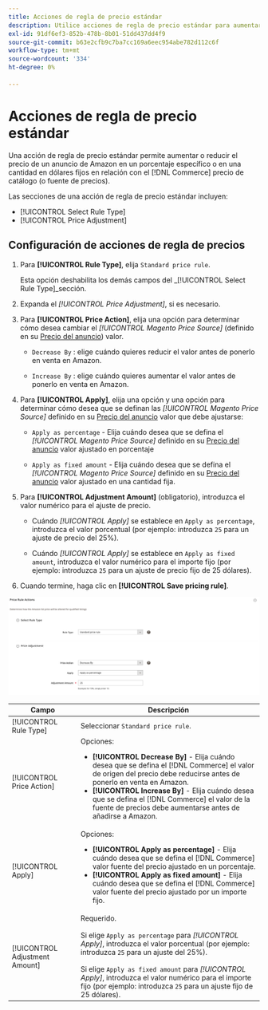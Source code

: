 ```yaml
---
title: Acciones de regla de precio estándar
description: Utilice acciones de regla de precio estándar para aumentar o reducir un precio de listado de Amazon en relación con el precio del catálogo de Commerce (o la fuente de precios).
exl-id: 91df6ef3-852b-478b-8b01-51dd437dd4f9
source-git-commit: b63e2cfb9c7ba7cc169a6eec954abe782d112c6f
workflow-type: tm+mt
source-wordcount: '334'
ht-degree: 0%

---
```


# Acciones de regla de precio estándar

Una acción de regla de precio estándar permite aumentar o reducir el precio de un anuncio de Amazon en un porcentaje específico o en una cantidad en dólares fijos en relación con el [!DNL Commerce] precio de catálogo (o fuente de precios).

Las secciones de una acción de regla de precio estándar incluyen:

- [!UICONTROL Select Rule Type]
- [!UICONTROL Price Adjustment]

## Configuración de acciones de regla de precios

1. Para **[!UICONTROL Rule Type]**, elija `Standard price rule`.

   Esta opción deshabilita los demás campos del _[!UICONTROL Select Rule Type]_sección.

1. Expanda el _[!UICONTROL Price Adjustment]_, si es necesario.

1. Para **[!UICONTROL Price Action]**, elija una opción para determinar cómo desea cambiar el *[!UICONTROL Magento Price Source]* (definido en su [Precio del anuncio](./listing-price.md)) valor.

   - `Decrease By` : elige cuándo quieres reducir el valor antes de ponerlo en venta en Amazon.

   - `Increase By` : elige cuándo quieres aumentar el valor antes de ponerlo en venta en Amazon.

1. Para **[!UICONTROL Apply]**, elija una opción y una opción para determinar cómo desea que se definan las *[!UICONTROL Magento Price Source]* definido en su [Precio del anuncio](./listing-price.md) valor que debe ajustarse:

   - `Apply as percentage` - Elija cuándo desea que se defina el *[!UICONTROL Magento Price Source]* definido en su [Precio del anuncio](./listing-price.md) valor ajustado en porcentaje

   - `Apply as fixed amount` - Elija cuándo desea que se defina el *[!UICONTROL Magento Price Source]* definido en su [Precio del anuncio](./listing-price.md) valor ajustado en una cantidad fija.

1. Para **[!UICONTROL Adjustment Amount]** (obligatorio), introduzca el valor numérico para el ajuste de precio.

   - Cuándo *[!UICONTROL Apply]* se establece en `Apply as percentage`, introduzca el valor porcentual (por ejemplo: introduzca `25` para un ajuste de precio del 25%).

   - Cuándo *[!UICONTROL Apply]* se establece en `Apply as fixed amount`, introduzca el valor numérico para el importe fijo (por ejemplo: introduzca `25` para un ajuste de precio fijo de 25 dólares).

1. Cuando termine, haga clic en **[!UICONTROL Save pricing rule]**.

![Regla de precio estándar](assets/ob-price-rule-action-standard-example.png)

| Campo | Descripción |
|---|---|
| [!UICONTROL Rule Type] | Seleccionar `Standard price rule`. |
| [!UICONTROL Price Action] | Opciones:<ul><li>**[!UICONTROL Decrease By]** - Elija cuándo desea que se defina el [!DNL Commerce] el valor de origen del precio debe reducirse antes de ponerlo en venta en Amazon.</li><li>**[!UICONTROL Increase By]** - Elija cuándo desea que se defina el [!DNL Commerce] el valor de la fuente de precios debe aumentarse antes de añadirse a Amazon.</li></ul> |
| [!UICONTROL Apply] | Opciones:<ul><li>**[!UICONTROL Apply as percentage]** - Elija cuándo desea que se defina el [!DNL Commerce] valor fuente del precio ajustado en un porcentaje.</li><li>**[!UICONTROL Apply as fixed amount]** - Elija cuándo desea que se defina el [!DNL Commerce] valor fuente del precio ajustado por un importe fijo.</li></ul> |
| [!UICONTROL Adjustment Amount] | Requerido.<br><br>Si elige `Apply as percentage` para *[!UICONTROL Apply]*, introduzca el valor porcentual (por ejemplo: introduzca `25` para un ajuste del 25%).<br><br>Si elige `Apply as fixed amount` para *[!UICONTROL Apply]*, introduzca el valor numérico para el importe fijo (por ejemplo: introduzca `25` para un ajuste fijo de 25 dólares). |
